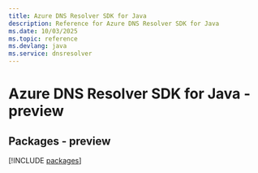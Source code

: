 ```yaml
---
title: Azure DNS Resolver SDK for Java
description: Reference for Azure DNS Resolver SDK for Java
ms.date: 10/03/2025
ms.topic: reference
ms.devlang: java
ms.service: dnsresolver
---
```

# Azure DNS Resolver SDK for Java - preview
## Packages - preview
[!INCLUDE [packages](dns-resolver-index.md)]